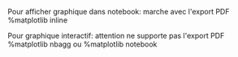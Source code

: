 Pour afficher graphique dans notebook: marche avec l'export PDF
%matplotlib inline

Pour graphique interactif: attention ne supporte pas l'export PDF
%matplotlib nbagg
ou
%matplotlib notebook
